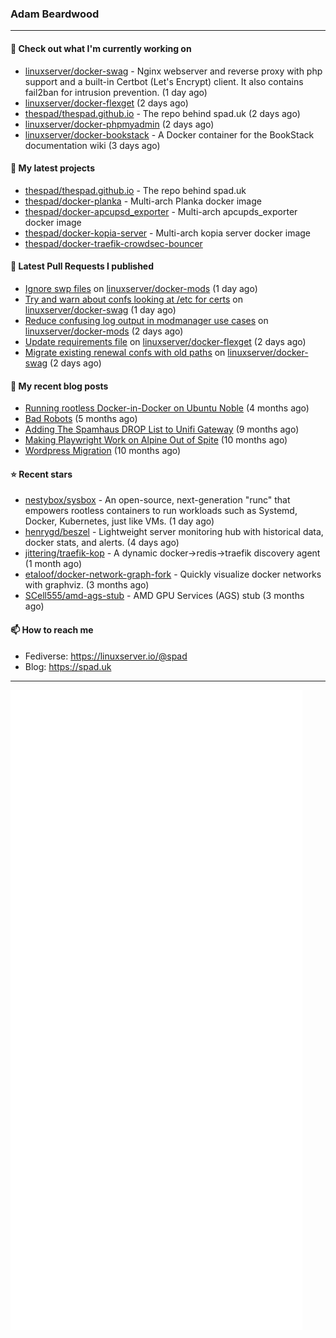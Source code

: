 ### Adam Beardwood
---
#### 👷 Check out what I'm currently working on

- [linuxserver/docker-swag](https://github.com/linuxserver/docker-swag) - Nginx webserver and reverse proxy with php support and a built-in Certbot (Let&#39;s Encrypt) client. It also contains fail2ban for intrusion prevention. (1 day ago)
- [linuxserver/docker-flexget](https://github.com/linuxserver/docker-flexget) (2 days ago)
- [thespad/thespad.github.io](https://github.com/thespad/thespad.github.io) - The repo behind spad.uk (2 days ago)
- [linuxserver/docker-phpmyadmin](https://github.com/linuxserver/docker-phpmyadmin) (2 days ago)
- [linuxserver/docker-bookstack](https://github.com/linuxserver/docker-bookstack) - A Docker container for the BookStack documentation wiki (3 days ago)

#### 🌱 My latest projects

- [thespad/thespad.github.io](https://github.com/thespad/thespad.github.io) - The repo behind spad.uk
- [thespad/docker-planka](https://github.com/thespad/docker-planka) - Multi-arch Planka docker image
- [thespad/docker-apcupsd_exporter](https://github.com/thespad/docker-apcupsd_exporter) - Multi-arch apcupds_exporter docker image
- [thespad/docker-kopia-server](https://github.com/thespad/docker-kopia-server) - Multi-arch kopia server docker image 
- [thespad/docker-traefik-crowdsec-bouncer](https://github.com/thespad/docker-traefik-crowdsec-bouncer)

#### 🔨 Latest Pull Requests I published

- [Ignore swp files](https://github.com/linuxserver/docker-mods/pull/1002) on [linuxserver/docker-mods](https://github.com/linuxserver/docker-mods) (1 day ago)
- [Try and warn about confs looking at /etc for certs](https://github.com/linuxserver/docker-swag/pull/532) on [linuxserver/docker-swag](https://github.com/linuxserver/docker-swag) (1 day ago)
- [Reduce confusing log output in modmanager use cases](https://github.com/linuxserver/docker-mods/pull/1001) on [linuxserver/docker-mods](https://github.com/linuxserver/docker-mods) (2 days ago)
- [Update requirements file](https://github.com/linuxserver/docker-flexget/pull/18) on [linuxserver/docker-flexget](https://github.com/linuxserver/docker-flexget) (2 days ago)
- [Migrate existing renewal confs with old paths](https://github.com/linuxserver/docker-swag/pull/530) on [linuxserver/docker-swag](https://github.com/linuxserver/docker-swag) (2 days ago)

#### 📜 My recent blog posts

- [Running rootless Docker-in-Docker on Ubuntu Noble](https://www.spad.uk/posts/rootless-dind-noble/) (4 months ago)
- [Bad Robots](https://www.spad.uk/posts/bad-robots/) (5 months ago)
- [Adding The Spamhaus DROP List to Unifi Gateway](https://www.spad.uk/posts/adding-spamhaus-drop-list-to-unifi-gateway/) (9 months ago)
- [Making Playwright Work on Alpine Out of Spite](https://www.spad.uk/posts/making-playwright-work-on-alpine-out-of-spite/) (10 months ago)
- [Wordpress Migration](https://www.spad.uk/posts/wordpress-migration/) (10 months ago)

#### ⭐ Recent stars

- [nestybox/sysbox](https://github.com/nestybox/sysbox) - An open-source, next-generation &#34;runc&#34; that empowers rootless containers to run workloads such as Systemd, Docker, Kubernetes, just like VMs. (1 day ago)
- [henrygd/beszel](https://github.com/henrygd/beszel) - Lightweight server monitoring hub with historical data, docker stats, and alerts. (4 days ago)
- [jittering/traefik-kop](https://github.com/jittering/traefik-kop) - A dynamic docker-&gt;redis-&gt;traefik discovery agent (1 month ago)
- [etaloof/docker-network-graph-fork](https://github.com/etaloof/docker-network-graph-fork) - Quickly visualize docker networks with graphviz. (3 months ago)
- [SCell555/amd-ags-stub](https://github.com/SCell555/amd-ags-stub) - AMD GPU Services (AGS) stub (3 months ago)

#### 📫 How to reach me
- Fediverse: https://linuxserver.io/@spad
- Blog: https://spad.uk
---
<img src="https://raw.githubusercontent.com/thespad/thespad/main/github-metrics.svg">
